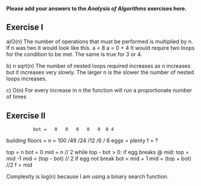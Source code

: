 #### Please add your answers to the ***Analysis of  Algorithms*** exercises here.

## Exercise I

a)O(n)
The number of operations that must be performed is multiplied by n. If n was two it would look like this.
a < 8
a = 0 + 4
It would require two loops for the condition to be met. The same is true for 3 or 4.

b) n sqrt(n) The number of nested loops required increases as n increases but it increases very slowly. The larger n is the slower the number of nested loops increases.


c) O(n) For every increase in n the function will run a proportionate number of times

## Exercise II 
              bot =   0   0   0   0   0  0 4
building floors = n = 100 /49 /24 /12 /6 / 6
eggs = plenty
f = ?

top = n
bot = 0
mid = n // 2 
while top - bot > 0:
  if egg breaks @ mid:
    top = mid -1
    mid = (top - bot) // 2
  if egg not break
    bot = mid + 1
    mid = (top + bot) //2
f = mid

Complexity is log(n) because I am using a binary search function.
